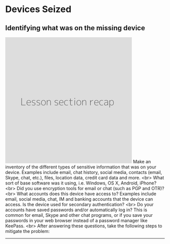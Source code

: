 # Devices Seized

## Identifying what was on the missing device

![](recap.png)
Make an inventory of the different types of sensitive information that was on your device. Examples include email, chat history, social media, contacts (email, Skype, chat, etc.), files, location data, credit card data and more.
&lt;br&gt;
What sort of base software was it using, i.e. Windows, OS X, Android, iPhone?
&lt;br&gt;
Did you use encryption tools for email or chat (such as PGP and OTR)?
&lt;br&gt;
What accounts does this device have access to? Examples include email, social media, chat, IM and banking accounts that the device can access. Is the device used for secondary authentication?
&lt;br&gt;
Do your accounts have saved passwords and/or automatically log in? This is common for email, Skype and other chat programs, or if you save your passwords in your web browser instead of a password manager like KeePass.
&lt;br&gt;
After answering these questions, take the following steps to mitigate the problem:

***